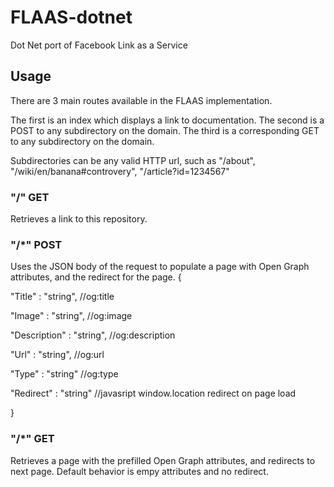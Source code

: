 # FLAAS-dotnet
Dot Net port of Facebook Link as a Service

## Usage
There are 3 main routes available in the FLAAS implementation.

The first is an index which displays a link to documentation.
The second is a POST to any subdirectory on the domain.
The third is a corresponding GET to any subdirectory on the domain.

Subdirectories can be any valid HTTP url, such as "/about", "/wiki/en/banana#controvery", "/article?id=1234567"

### "/" GET
Retrieves a link to this repository. 

### "/*" POST
Uses the JSON body of the request to populate a page with Open Graph attributes, and the redirect for the page.
{

  "Title" : "string", //og:title
  
  "Image" : "string", //og:image
  
  "Description" : "string", //og:description
  
  "Url" : "string", //og:url
  
  "Type" : "string" //og:type
  
  "Redirect" : "string" //javasript window.location redirect on page load
  
}

### "/*" GET
Retrieves a page with the prefilled Open Graph attributes, and redirects to next page.
Default behavior is empy attributes and no redirect.
